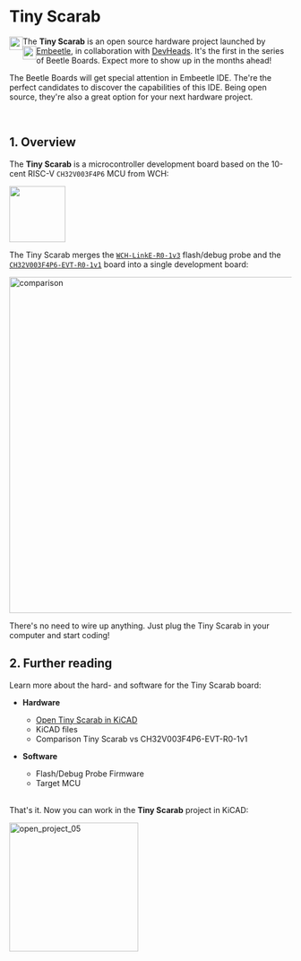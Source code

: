 # Tiny Scarab

The **Tiny Scarab** is an open source hardware project launched by <a href="https://embeetle.com/" target="_blank"><img width="24" src="https://github.com/Embeetle/tiny-scarab/assets/19362684/e0cdd4a1-5d5b-47df-a8c9-bfc94e6a3e78" style="float:left"> Embeetle</a>, in collaboration with <a href="https://devheads.io/" target="_blank"><img width="24" src="https://github.com/Embeetle/tiny-scarab/assets/19362684/80b0f2b4-92b5-459e-b805-48252bfecde0" style="float:left"> DevHeads</a>. It's the first in the series of Beetle Boards. Expect more to show up in the months ahead!

The Beetle Boards will get special attention in Embeetle IDE. The're the perfect candidates to discover the capabilities of this IDE. Being open source, they're also a great option for your next hardware project.

&nbsp;<br>
## 1. Overview

The **Tiny Scarab** is a microcontroller development board based on the 10-cent RISC-V `CH32V003F4P6` MCU from WCH:

<img width="100" src="https://github.com/Embeetle/tiny-scarab/assets/19362684/c23c5a8a-db1b-4bea-a1cd-c7b025ab6012">

The Tiny Scarab merges the <a href="https://embeetle.com/#supported-hardware/wch/probes/wch-linke-r0-1v3" target="_blank">`WCH-LinkE-R0-1v3`</a> flash/debug probe and the <a href="https://embeetle.com/#supported-hardware/wch/boards/ch32v003f4p6-evt-r0-1v1" target="_blank">`CH32V003F4P6-EVT-R0-1v1`</a> board into a single development board:

<img width="600" alt="comparison" src="https://github.com/Embeetle/tiny-scarab/assets/19362684/a93e1a81-a95a-41c8-90a8-2eb27ece59d0">

There's no need to wire up anything. Just plug the Tiny Scarab in your computer and start coding!

## 2. Further reading

Learn more about the hard- and software for the Tiny Scarab board:

- **Hardware**
  - [Open Tiny Scarab in KiCAD](documentation/readme_open_project.md)
  - KiCAD files
  - Comparison Tiny Scarab vs CH32V003F4P6-EVT-R0-1v1

- **Software**
  - Flash/Debug Probe Firmware
  - Target MCU

&nbsp;<br>
That's it. Now you can work in the **Tiny Scarab** project in KiCAD:

<img width="230" alt="open_project_05" src="https://github.com/Embeetle/tiny-scarab/assets/19362684/15353730-c33c-47b5-ada0-df01d78f6852">

